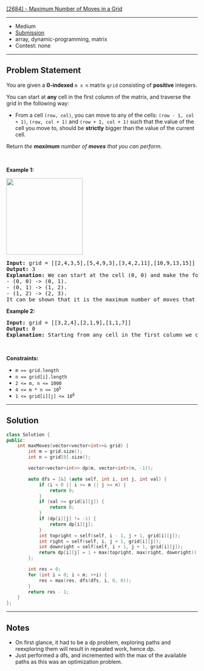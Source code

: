 [[2684] - Maximum Number of Moves in a Grid](https://leetcode.com/problems/maximum-number-of-moves-in-a-grid)

---

- Medium
- [Submission](https://leetcode.com/problems/maximum-number-of-moves-in-a-grid/submissions/1437137138/)
- array, dynamic-programming, matrix
- Contest: none

---

## Problem Statement

<p>You are given a <strong>0-indexed</strong> <code>m x n</code> matrix <code>grid</code> consisting of <strong>positive</strong> integers.</p>

<p>You can start at <strong>any</strong> cell in the first column of the matrix, and traverse the grid in the following way:</p>

<ul>
	<li>From a cell <code>(row, col)</code>, you can move to any of the cells: <code>(row - 1, col + 1)</code>, <code>(row, col + 1)</code> and <code>(row + 1, col + 1)</code> such that the value of the cell you move to, should be <strong>strictly</strong> bigger than the value of the current cell.</li>
</ul>

<p>Return <em>the <strong>maximum</strong> number of <strong>moves</strong> that you can perform.</em></p>

<p>&nbsp;</p>
<p><strong class="example">Example 1:</strong></p>
<img alt="" src="https://assets.leetcode.com/uploads/2023/04/11/yetgriddrawio-10.png" style="width: 201px; height: 201px;" />
<pre>
<strong>Input:</strong> grid = [[2,4,3,5],[5,4,9,3],[3,4,2,11],[10,9,13,15]]
<strong>Output:</strong> 3
<strong>Explanation:</strong> We can start at the cell (0, 0) and make the following moves:
- (0, 0) -&gt; (0, 1).
- (0, 1) -&gt; (1, 2).
- (1, 2) -&gt; (2, 3).
It can be shown that it is the maximum number of moves that can be made.</pre>

<p><strong class="example">Example 2:</strong></p>

<pre>
<img alt="" src="https://assets.leetcode.com/uploads/2023/04/12/yetgrid4drawio.png" />
<strong>Input:</strong> grid = [[3,2,4],[2,1,9],[1,1,7]]
<strong>Output:</strong> 0
<strong>Explanation:</strong> Starting from any cell in the first column we cannot perform any moves.
</pre>

<p>&nbsp;</p>
<p><strong>Constraints:</strong></p>

<ul>
	<li><code>m == grid.length</code></li>
	<li><code>n == grid[i].length</code></li>
	<li><code>2 &lt;= m, n &lt;= 1000</code></li>
	<li><code>4 &lt;= m * n &lt;= 10<sup>5</sup></code></li>
	<li><code>1 &lt;= grid[i][j] &lt;= 10<sup>6</sup></code></li>
</ul>


---

## Solution

```cpp
class Solution {
public:
    int maxMoves(vector<vector<int>>& grid) {
        int m = grid.size();
        int n = grid[0].size();

        vector<vector<int>> dp(m, vector<int>(n, -1));

        auto dfs = [&] (auto self, int i, int j, int val) {
            if (i < 0 || i >= m || j >= n) {
                return 0;
            }
            if (val >= grid[i][j]) {
                return 0;
            }
            if (dp[i][j] != -1) {
                return dp[i][j];
            }
            int topright = self(self, i - 1, j + 1, grid[i][j]);
            int right = self(self, i, j + 1, grid[i][j]);
            int downright = self(self, i + 1, j + 1, grid[i][j]);
            return dp[i][j] = 1 + max(topright, max(right, downright));
        };

        int res = 0;
        for (int i = 0; i < m; ++i) {
            res = max(res, dfs(dfs, i, 0, 0));
        }
        return res - 1;
    }
};
```

---

## Notes

- On first glance, it had to be a dp problem, exploring paths and reexploring them will result in repeated work, hence dp.
- Just performed a dfs, and incremented with the max of the available paths as this was an optimization problem.

